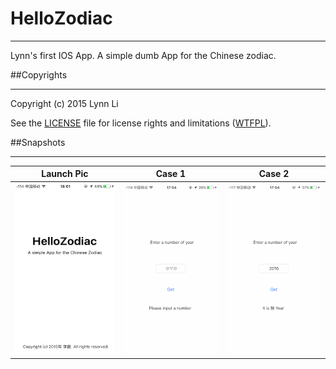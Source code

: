# HelloZodiac
***
Lynn's first IOS App. A simple dumb App for the Chinese zodiac.

##Copyrights
***
Copyright (c) 2015 Lynn Li

See the [LICENSE](LICENSE.txt "LICENSE.txt") file for license rights and limitations ([WTFPL](http://www.wtfpl.net "official site")).

##Snapshots
***
Launch Pic | Case 1 |Case 2 
-----------| ------ | -----
![Pic](snapshots/launchPic.png "launch Pic")|![Pic](snapshots/case2.png "case 2")|![Pic](snapshots/case1.png "case 1")